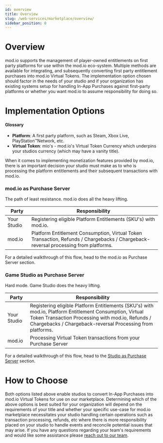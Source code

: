 ```yaml
---
id: overview
title: Overview
slug: /web-services/marketplace/overview/
sidebar_position: 0
---
```


# Overview

mod.io supports the management of player-owned entitlements on first party platforms for use within the mod.io eco-system. Multiple methods are available for integrating, and subsequently converting first party entitlement purchases into mod.io Virtual Tokens. The implementation option chosen should factor in the needs of your studio and if your organization has existing systems setup for handling In-App Purchases against first-party platforms or whether you want mod.io to assume responsibility for doing so.

# Implementation Options

#### Glossary

- **Platform**: A first party platform, such as Steam, Xbox Live, PlayStation&trade;Network, etc.
- **Virtual Token**: mio's - mod.io's Virtual Token Currency which underpins your studios currency (which may have a vanity title).

When it comes to implementing monetization features provided by mod.io, there is an important decision your studio must make as to who is processing the platform entitlements and their subsequent transactions with mod.io.

### mod.io as Purchase Server

The path of least resistance. mod.io does all the heavy lifting.

**Party** | **Responsibility**
|----------|--------------|
| Your Studio | Registering eligible Platform Entitlements (SKU's) with mod.io.
| mod.io | Platform Entitlement Consumption, Virtual Token Transaction, Refunds / Chargebacks / Chargeback-reversal processing from platforms.

For a detailed walkthrough of this flow, head to the mod.io as Purchase Server section.

### Game Studio as Purchase Server

Hard mode. Game Studio does the heavy lifting.

**Party** | **Responsibility**
|----------|--------------|
| Your Studio | Registering eligible Platform Entitlements (SKU's) with mod.io, Platform Entitlement Consumption,  Virtual Token Transaction Processing with mod.io,  Refunds / Chargebacks / Chargeback-reversal Processing from platforms.
| mod.io | Processing Virtual Token transactions from your Purchase Server

For a detailed walkthrough of this flow, head to the [Studio as Purchase Server](/web-services/marketplace/studio-as-purchase-server/) section.

# How to Choose

Both options listed above enable studios to convert In-App Purchases into mod.io Virtual Tokens for use on our marketplace. Determining which of the above options is best suited for your organization will depend on the requirements of your title and whether your specific use-case for mod.io marketplace necessitates your studio handling certain operations such as transaction processing, refunds, etc where there is more responsibility placed on your studio to handle events and reconcile potential issues that may arise. If you have any questions regarding your team's requirements and would like some assistance please [reach out to our team](mailto:developers@mod.io?subject=Monetization%20Support).